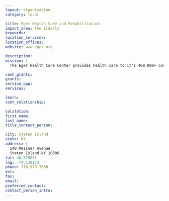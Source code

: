 ```yaml
---
layout: organization
category: local

title: Eger Health Care and Rehabilitation
impact_area: The Elderly
keywords: 
location_services: 
location_offices: 
website: www.eger.org

description: 
mission: |
  The Eger Health Care Center provides health care to it's 400,000+ community under a strong Christian mission.

cash_grants: 
grants: 
service_opp: 
services: 

learn: 
cont_relationship: 

salutation: 
first_name: 
last_name: 
title_contact_person: 

city: Staten Island
state: NY
address: |
  140 Meisner Avenue    
  Staten Island NY 10306
lat: 40.579861
lng: -74.130173
phone: 718-979-7800
ext: 
fax: 
email: 
preferred_contact: 
contact_person_intro: 
---
```


